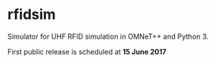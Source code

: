 # rfidsim

Simulator for UHF RFID simulation in OMNeT++ and Python 3.

First public release is scheduled at <b>15 June 2017</b>

